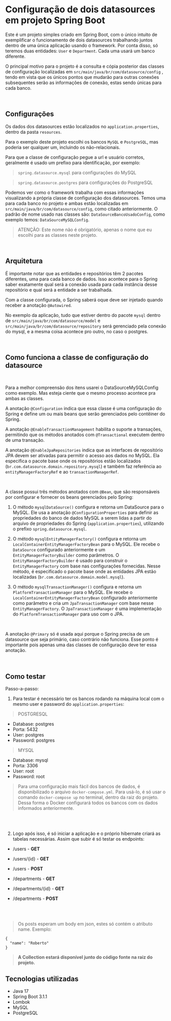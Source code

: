 # Configuração de dois datasources em projeto Spring Boot
Este é um projeto simples criado em Spring Boot, com o único intuito de exemplificar o funcionamento de dois datasources trabalhando juntos dentro de uma única aplicação usando o framework.
Por conta disso, só teremos duas entidades: `User` e `Department`. Cada uma usará um banco diferente.

O principal motivo para o projeto é a consulta e cópia posterior das classes de configuração localizadas em `src/main/java/br/com/datasource/config` , 
tendo em vista que os únicos pontos que mudarão para outras conexões subsequentes serão as informações de conexão,
estas sendo únicas para cada banco.

<br>

## Configurações
Os dados dos datasources estão localizados no `application.properties`, dentro da pasta `resources`.

Para o exemplo deste projeto escolhi os bancos `MySQL` e `PostgreSQL`, mas poderia ser qualquer um, incluindo os não-relacionais.

Para que a classe de configuração pegue a url e usuário corretos, geralmente é usado um prefixo para identificação, por exemplo:

> `spring.datasource.mysql` para configurações do MySQL

> `spring.datasource.postgres` para configurações do PostgreSQL

Podemos ver como o framework trabalha com essas informações visualizando a própria classe de configuração dos datasources. Temos uma para cada banco no projeto e ambas estão localizadas em `src/main/java/br/com/datasource/config`, como citado anteriormente. O padrão de nome 
usado nas classes são: `DataSourceBancoUsadoConfig`, como exemplo temos:
`DataSourceMySQLConfig`. 

> ATENÇÃO: Este nome não é obrigatório, apenas o nome que eu escolhi para as classes neste projeto.

<br>

## Arquitetura

É importante notar que as entidades e repositórios têm 2 pacotes diferentes, uma para cada banco de dados.
Isso acontece para o Spring saber exatamente qual será a conexão usada para cada instância desse repositório
e qual será a entidade a ser trabalhada.

Com a classe configurada, o Spring saberá oque deve ser injetado quando receber a anotação
`@Autowired`.

No exemplo da aplicação, tudo que estiver dentro do pacote `mysql` dentro de 
`src/main/java/br/com/datasource/model` e `src/main/java/br/com/datasource/repository` será gerenciado
pela conexão do mysql, e a mesma coisa acontece pro outro, no caso o postgres.

<br>

## Como funciona a classe de configuração do datasource

<br>

Para a melhor compreensão dos itens usarei o DataSourceMySQLConfig como exemplo. Mas esteja ciente que o mesmo processo acontece pra ambas as classes.

A anotação `@Configuration` indica que essa classe é uma configuração do Spring e define um ou mais beans que serão gerenciados pelo contêiner do Spring.

A anotação `@EnableTransactionManagement` habilita o suporte a transações, permitindo que os métodos anotados com `@Transactional` executem dentro de uma transação.

A anotação `@EnableJpaRepositories` indica que as interfaces de repositório JPA devem ser ativadas para permitir o acesso aos dados no MySQL. Ela especifica o pacote base onde os repositórios estão localizados (`br.com.datasource.domain.repository.mysql`) e também faz referência ao `entityManagerFactoryRef` e ao `transactionManagerRef`.

<br>

A classe possui três métodos anotados com `@Bean`, que são responsáveis por configurar e fornecer os beans gerenciados pelo Spring:

1. O método `mysqlDataSource()` configura e retorna um DataSource para o MySQL. Ele usa a anotação `@ConfigurationProperties` para definir as propriedades do banco de dados MySQL a serem lidas a partir do arquivo de propriedades do Spring (`application.properties`), utilizando o prefixo `spring.datasource.mysql`.

2. O método `mysqlEntityManagerFactory()` configura e retorna um `LocalContainerEntityManagerFactoryBean` para o MySQL. Ele recebe o `DataSource` configurado anteriormente e um `EntityManagerFactoryBuilder` como parâmetros. O `EntityManagerFactoryBuilder` é usado para construir o `EntityManagerFactory` com base nas configurações fornecidas. Nesse método, é especificado o pacote base onde as entidades JPA estão localizadas (`br.com.datasource.domain.model.mysql`).

3. O método `mysqlTransactionManager()` configura e retorna um `PlatformTransactionManager` para o MySQL. Ele recebe o `LocalContainerEntityManagerFactoryBean` configurado anteriormente como parâmetro e cria um `JpaTransactionManager` com base nesse `EntityManagerFactory`. O `JpaTransactionManager` é uma implementação do `PlatformTransactionManager` para uso com o JPA.

<br>

A anotação `@Primary` só é usada aqui porque o Spring precisa de um datasource que seja primário, caso contrário não funciona.
Esse ponto é importante pois apenas uma das classes de configuração deve ter essa anotação.

<br>

## Como testar

Passo-a-passo:

1. Para testar é necessário ter os bancos rodando na máquina local com o mesmo user e password do `application.properties`:

> POSTGRESQL

- Database: postgres
- Porta: 5432
- User: postgres
- Password: postgres

> MYSQL

- Database: mysql
- Porta: 3306
- User: root
- Password: root

> Para uma configuração mais fácil dos bancos de dados, é disponibilizado o arquivo `docker-compose.yml`.
> Para usá-lo, é só usar o comando `docker-compose up` no terminal, dentro da raiz do projeto.
> Dessa forma o Docker configurará todos os bancos com os dados informados anteriormente.

<br>
<br>

2. Logo após isso, é só iniciar a aplicação e o próprio hibernate criará as tabelas necessárias. Assim
que subir é só testar os endpoints:

- /users - **GET**
- /users/{id} - **GET**
- /users - **POST**

- /departments - **GET**
- /departments/{id} - **GET**
- /departments - **POST**

<br>
<br>

> Os posts esperam um body em json, estes só contém o atributo name. Exemplo:



    { 
      "name": "Roberto"
    }

> **A Collection estará disponível junto do código fonte na raiz do projeto.**

## Tecnologias utilizadas

- Java 17
- Spring Boot 3.1.1
- Lombok
- MySQL
- PostgreSQL
